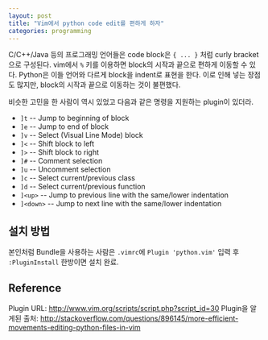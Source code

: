```yaml
---
layout: post
title: "Vim에서 python code edit를 편하게 하자"
categories: programming
---
```


C/C++/Java 등의 프로그래밍 언어들은 code block은 `{ ... }` 처럼 curly bracket으로 구성된다. vim에서 `%` 키를 이용하면 block의 시작과 끝으로 편하게 이동할 수 있다. Python은 이들 언어와 다르게 block을 indent로 표현을 한다. 이로 인해 넣는 장점도 많지만, block의 시작과 끝으로 이동하는 것이 불편했다.

비슷한 고민을 한 사람이 역시 있었고 다음과 같은 명령을 지원하는 plugin이 있더라.

- `]t` -- Jump to beginning of block
- `]e` -- Jump to end of block
- `]v` -- Select (Visual Line Mode) block
- `]<` -- Shift block to left
- `]>` -- Shift block to right
- `]#` -- Comment selection
- `]u` -- Uncomment selection
- `]c` -- Select current/previous class
- `]d` -- Select current/previous function
- `]<up>` -- Jump to previous line with the same/lower indentation
- `]<down>` -- Jump to next line with the same/lower indentation

설치 방법
-----

본인처럼 Bundle을 사용하는 사람은 `.vimrc`에 `Plugin 'python.vim'` 입력 후 `:PluginInstall` 한방이면 설치 완료.


Reference
---------

Plugin URL: http://www.vim.org/scripts/script.php?script_id=30
Plugin을 알게된 출처: http://stackoverflow.com/questions/896145/more-efficient-movements-editing-python-files-in-vim
